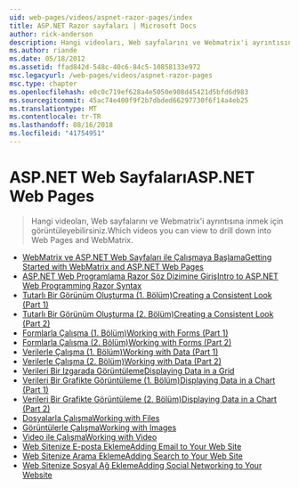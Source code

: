 ```yaml
---
uid: web-pages/videos/aspnet-razor-pages/index
title: ASP.NET Razor sayfaları | Microsoft Docs
author: rick-anderson
description: Hangi videoları, Web sayfalarını ve Webmatrix'i ayrıntısına inmek için görüntüleyebilirsiniz.
ms.author: riande
ms.date: 05/18/2012
ms.assetid: ffad842d-548c-40c6-84c5-10858133e972
msc.legacyurl: /web-pages/videos/aspnet-razor-pages
msc.type: chapter
ms.openlocfilehash: e0c0c719ef628a4e5050e908d45421d5bfd6d983
ms.sourcegitcommit: 45ac74e400f9f2b7dbded66297730f6f14a4eb25
ms.translationtype: MT
ms.contentlocale: tr-TR
ms.lasthandoff: 08/16/2018
ms.locfileid: "41754951"
---
```

<a name="aspnet-web-pages"></a><span data-ttu-id="35a4d-103">ASP.NET Web Sayfaları</span><span class="sxs-lookup"><span data-stu-id="35a4d-103">ASP.NET Web Pages</span></span>
=================
> <span data-ttu-id="35a4d-104">Hangi videoları, Web sayfalarını ve Webmatrix'i ayrıntısına inmek için görüntüleyebilirsiniz.</span><span class="sxs-lookup"><span data-stu-id="35a4d-104">Which videos you can view to drill down into Web Pages and WebMatrix.</span></span>


- [<span data-ttu-id="35a4d-105">WebMatrix ve ASP.NET Web Sayfaları ile Çalışmaya Başlama</span><span class="sxs-lookup"><span data-stu-id="35a4d-105">Getting Started with WebMatrix and ASP.NET Web Pages</span></span>](getting-started-with-webmatrix-and-aspnet-web-pages.md)
- [<span data-ttu-id="35a4d-106">ASP.NET Web Programlama Razor Söz Dizimine Giriş</span><span class="sxs-lookup"><span data-stu-id="35a4d-106">Intro to ASP.NET Web Programming Razor Syntax</span></span>](introduction-to-aspnet-web-programming-using-the-razor-syntax.md)
- [<span data-ttu-id="35a4d-107">Tutarlı Bir Görünüm Oluşturma (1. Bölüm)</span><span class="sxs-lookup"><span data-stu-id="35a4d-107">Creating a Consistent Look (Part 1)</span></span>](creating-a-consistent-look-part-1.md)
- [<span data-ttu-id="35a4d-108">Tutarlı Bir Görünüm Oluşturma (2. Bölüm)</span><span class="sxs-lookup"><span data-stu-id="35a4d-108">Creating a Consistent Look (Part 2)</span></span>](creating-a-consistent-look-part-2.md)
- [<span data-ttu-id="35a4d-109">Formlarla Çalışma (1. Bölüm)</span><span class="sxs-lookup"><span data-stu-id="35a4d-109">Working with Forms (Part 1)</span></span>](working-with-forms-part-1.md)
- [<span data-ttu-id="35a4d-110">Formlarla Çalışma (2. Bölüm)</span><span class="sxs-lookup"><span data-stu-id="35a4d-110">Working with Forms (Part 2)</span></span>](working-with-forms-part-2.md)
- [<span data-ttu-id="35a4d-111">Verilerle Çalışma (1. Bölüm)</span><span class="sxs-lookup"><span data-stu-id="35a4d-111">Working with Data (Part 1)</span></span>](working-with-data-part-1.md)
- [<span data-ttu-id="35a4d-112">Verilerle Çalışma (2. Bölüm)</span><span class="sxs-lookup"><span data-stu-id="35a4d-112">Working with Data (Part 2)</span></span>](working-with-data-part-2.md)
- [<span data-ttu-id="35a4d-113">Verileri Bir Izgarada Görüntüleme</span><span class="sxs-lookup"><span data-stu-id="35a4d-113">Displaying Data in a Grid</span></span>](displaying-data-in-a-grid.md)
- [<span data-ttu-id="35a4d-114">Verileri Bir Grafikte Görüntüleme (1. Bölüm)</span><span class="sxs-lookup"><span data-stu-id="35a4d-114">Displaying Data in a Chart (Part 1)</span></span>](displaying-data-in-a-chart-part-1.md)
- [<span data-ttu-id="35a4d-115">Verileri Bir Grafikte Görüntüleme (2. Bölüm)</span><span class="sxs-lookup"><span data-stu-id="35a4d-115">Displaying Data in a Chart (Part 2)</span></span>](displaying-data-in-a-chart-part-2.md)
- [<span data-ttu-id="35a4d-116">Dosyalarla Çalışma</span><span class="sxs-lookup"><span data-stu-id="35a4d-116">Working with Files</span></span>](working-with-files.md)
- [<span data-ttu-id="35a4d-117">Görüntülerle Çalışma</span><span class="sxs-lookup"><span data-stu-id="35a4d-117">Working with Images</span></span>](working-with-images.md)
- [<span data-ttu-id="35a4d-118">Video ile Çalışma</span><span class="sxs-lookup"><span data-stu-id="35a4d-118">Working with Video</span></span>](working-with-video.md)
- [<span data-ttu-id="35a4d-119">Web Sitenize E-posta Ekleme</span><span class="sxs-lookup"><span data-stu-id="35a4d-119">Adding Email to Your Web Site</span></span>](adding-email-to-your-web-site.md)
- [<span data-ttu-id="35a4d-120">Web Sitenize Arama Ekleme</span><span class="sxs-lookup"><span data-stu-id="35a4d-120">Adding Search to Your Web Site</span></span>](adding-search-to-your-web-site.md)
- [<span data-ttu-id="35a4d-121">Web Sitenize Sosyal Ağ Ekleme</span><span class="sxs-lookup"><span data-stu-id="35a4d-121">Adding Social Networking to Your Website</span></span>](adding-social-networking-to-your-website.md)
